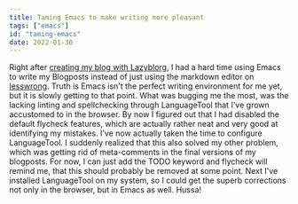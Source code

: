 ```yaml
---
title: Taming Emacs to make writing more pleasant
tags: ["emacs"]
id: "taming-emacs"
date: 2022-01-30
---
```





Right after [creating my blog with Lazyblorg](id:19-01-2022-first-post),
I had a hard time using Emacs to write my Blogposts instead of just
using the markdown editor on [lesswrong](https://lesswrong.com). Truth
is Emacs isn't the perfect writing environment for me yet, but it is
slowly getting to that point. What was bugging me the most, was the
lacking linting and spellchecking through LanguageTool that I've grown
accustomed to in the browser. By now I figured out that I had disabled
the default flycheck features, which are actually rather neat and very
good at identifying my mistakes. I've now actually taken the time to
configure LanguageTool. I suddenly realized that this also solved my
other problem, which was getting rid of meta-comments in the final
versions of my blogposts. For now, I can just add the TODO keyword and
flycheck will remind me, that this should probably be removed at some
point. Next I've installed LanguageTool on my system, so I could get
the superb corrections not only in the browser, but in Emacs as well.
Hussa!
